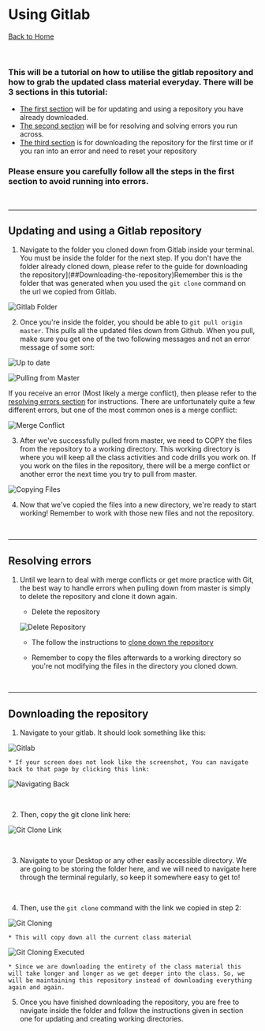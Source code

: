 # Using Gitlab

[Back to Home](../../../README.md)

<br>

### This will be a tutorial on how to utilise the gitlab repository and how to grab the updated class material everyday. There will be 3 sections in this tutorial:

* [The first section](##Updating-and-using-a-Gitlab-repository) will be for updating and using a repository you have already downloaded. 
* [The second section](##Resolving-errors) will be for resolving and solving errors you run across.
* [The third section](##Downloading-the-repository) is for downloading the repository for the first time or if you ran into an error and need to reset your repository

### Please ensure you carefully follow all the steps in the first section to avoid running into errors.

<br>

<hr>

## Updating and using a Gitlab repository

1. Navigate to the folder you cloned down from Gitlab inside your terminal. You must be inside the folder for the next step. If you don't have the folder already cloned down, please refer to the guide for downloading the repository](##Downloading-the-repository)Remember this is the folder that was generated when you used the `git clone` command on the url we copied from Gitlab.

![Gitlab Folder](images/11.PNG)

2. Once you're inside the folder, you should be able to `git pull origin master`. This pulls all the updated files down from Github. When you pull, make sure you get one of the two following messages and not an error message of some sort:

![Up to date](images/12.PNG)

![Pulling from Master](images/13.PNG)

If you receive an error (Most likely a merge conflict), then please refer to the [resolving errors section](##Resolving-errors) for instructions. There are unfortunately quite a few different errors, but one of the most common ones is a merge conflict:

![Merge Conflict](images/14.PNG)

3. After we've successfully pulled from master, we need to COPY the files from the repository to a working directory. This working directory is where you will keep all the class activities and code drills you work on. If you work on the files in the repository, there will be a merge conflict or another error the next time you try to pull from master.

![Copying Files](images/15.PNG)

4. Now that we've copied the files into a new directory, we're ready to start working! Remember to work with those new files and not the repository.

<br>

<hr>

## Resolving errors

1. Until we learn to deal with merge conflicts or get more practice with Git, the best way to handle errors when pulling down from master is simply to delete the repository and clone it down again.

    * Delete the repository

    ![Delete Repository](images/21.PNG)

    * The follow the instructions to [clone down the repository](##Downloading-the-repository)

    * Remember to copy the files afterwards to a working directory so you're not modifying the files in the directory you cloned down. 

<br>

<hr>

## Downloading the repository

1. Navigate to your gitlab. It should look something like this: 

![Gitlab](images/31.PNG)

    * If your screen does not look like the screenshot, You can navigate back to that page by clicking this link:
    
![Navigating Back](images/32.PNG)

<br>

2. Then, copy the git clone link here: 

![Git Clone Link](images/33.PNG)

<br>

3. Navigate to your Desktop or any other easily accessible directory. We are going to be storing the folder here, and we will need to navigate here through the terminal regularly, so keep it somewhere easy to get to!

<br>

4. Then, use the `git clone` command with the link we copied in step 2: 

![Git Cloning](images/34.PNG)

    * This will copy down all the current class material

![Git Cloning Executed](images/35.PNG)

    * Since we are downloading the entirety of the class material this will take longer and longer as we get deeper into the class. So, we will be maintaining this repository instead of downloading everything again and again.

5. Once you have finished downloading the repository, you are free to navigate inside the folder and follow the instructions given in section one for updating and creating working directories.

<br>